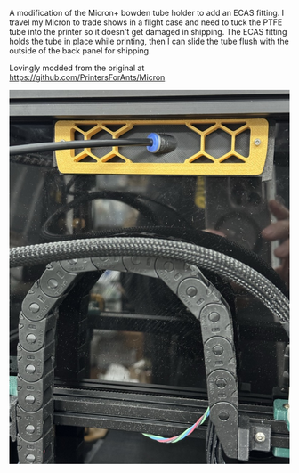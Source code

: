 A modification of the Micron+ bowden tube holder to add an ECAS fitting. I travel my Micron to trade shows in a flight case and need to tuck the PTFE tube into the printer so it doesn't get damaged in shipping. The ECAS fitting holds the tube in place while printing, then I can slide the tube flush with the outside of the back panel for shipping.

Lovingly modded from the original at https://github.com/PrintersForAnts/Micron

![image](https://github.com/allenrowand/voron_mods/blob/main/Micron/ECAS_bowden_holder/images/Image01.JPG)